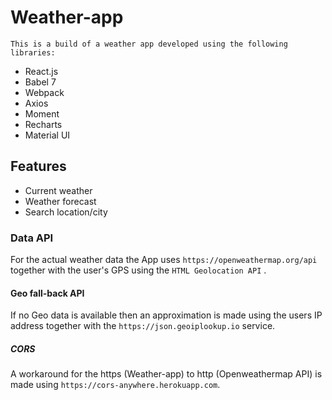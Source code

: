 # Weather-app

```
This is a build of a weather app developed using the following libraries:
```
- React.js
- Babel 7
- Webpack
- Axios
- Moment
- Recharts
- Material UI

## Features
- Current weather 
- Weather forecast
- Search location/city

### Data API
For the actual weather data the App uses `https://openweathermap.org/api` together with the user's GPS using the `HTML Geolocation API` .

#### Geo fall-back API
If no Geo data is available then an approximation is made using the users IP address together with the `https://json.geoiplookup.io` service.

##### CORS
A workaround for the https (Weather-app) to http (Openweathermap API) is made using `https://cors-anywhere.herokuapp.com`.
